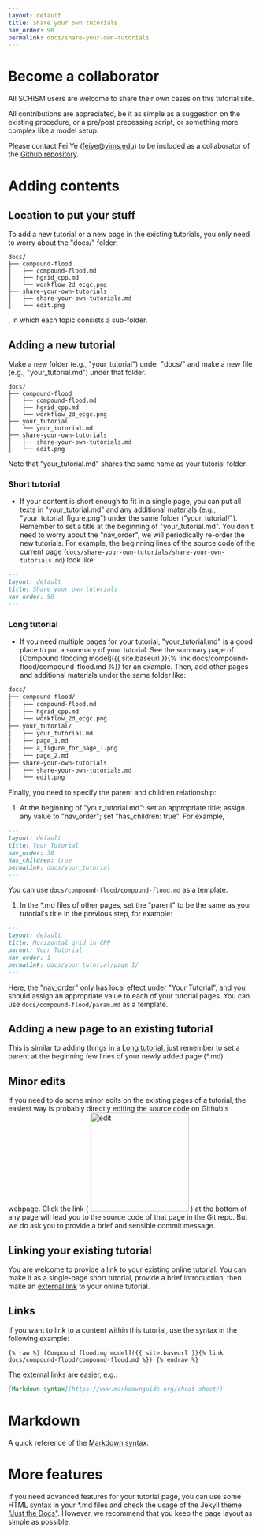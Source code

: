 ```yaml
---
layout: default
title: Share your own tutorials
nav_order: 90
permalink: docs/share-your-own-tutorials
---
```


# Become a collaborator
All SCHISM users are welcome to share their own cases on this tutorial site.

All contributions are appreciated, be it
as simple as a suggestion on the existing procedure,
or a pre/post precessing script,
or something more complex like a model setup.

Please contact Fei Ye (feiye@vims.edu) to be included as a collaborator of the [Github repository](https://github.com/feiye-vims/schism-tut).

# Adding contents

## Location to put your stuff

To add a new tutorial or a new page in the existing tutorials, you only need to worry about the "docs/" folder:
```
docs/
├── compound-flood
│   ├── compound-flood.md
│   ├── hgrid_cpp.md
│   └── workflow_2d_ecgc.png
├── share-your-own-tutorials
│   ├── share-your-own-tutorials.md
│   └── edit.png
```
, in which each topic consists a sub-folder.

## Adding a new tutorial

Make a new folder (e.g., "your_tutorial") under "docs/" and make a new file (e.g., "your_tutorial.md") under that folder.
```
docs/
├── compound-flood
│   ├── compound-flood.md
│   ├── hgrid_cpp.md
│   └── workflow_2d_ecgc.png
├── your_tutorial
│   └── your_tutorial.md
├── share-your-own-tutorials
│   ├── share-your-own-tutorials.md
│   └── edit.png
```
Note that "your_tutorial.md" shares the same name as your tutorial folder.

### Short tutorial

- If your content is short enough to fit in a single page, you can put all texts in "your_tutorial.md" and any additional materials (e.g., "your_tutorial_figure.png") under the same folder ("your_tutorial/").
Remember to set a title at the beginning of "your_tutorial.md".
You don't need to worry about the "nav_order", we will periodically re-order the new tutorials.
For example, the beginning lines of the source code of the current page (`docs/share-your-own-tutorials/share-your-own-tutorials.md`) look like:
```markdown
---
layout: default
title: Share your own tutorials
nav_order: 90
---
```

### Long tutorial

- If you need multiple pages for your tutorial, "your_tutorial.md" is a good place to put a summary of your tutorial.
See the summary page of [Compound flooding model]({{ site.baseurl }}{% link docs/compound-flood/compound-flood.md %}) for an example.
Then, add other pages and additional materials under the same folder like:
```markdown
docs/
├── compound-flood/
│   ├── compound-flood.md
│   ├── hgrid_cpp.md
│   └── workflow_2d_ecgc.png
├── your_tutorial/
│   ├── your_tutorial.md
│   ├── page_1.md
│   ├── a_figure_for_page_1.png
│   └── page_2.md
├── share-your-own-tutorials
│   ├── share-your-own-tutorials.md
│   └── edit.png
```
Finally, you need to specify the parent and children relationship:
1. At the beginning of "your_tutorial.md": set an appropriate title; assign any value to "nav_order"; set "has_children: true". For example,
```markdown
---
layout: default
title: Your Tutorial
nav_order: 30
has_children: true
permalink: docs/your_tutorial
---
```
You can use `docs/compound-flood/compound-flood.md` as a template.
1. In the \*.md files of other pages, set the "parent" to be the same as your tutorial's title in the previous step, for example:
```markdown
---
layout: default
title: Horizontal grid in CPP
parent: Your Tutorial
nav_order: 1
permalink: docs/your_tutorial/page_1/
---
```
Here, the "nav_order" only has local effect under "Your Tutorial", and you should assign an appropriate value to each of your tutorial pages.
You can use `docs/compound-flood/param.md` as a template.

## Adding a new page to an existing tutorial
This is similar to adding things in a [Long tutorial](#long-tutorial), just remember to set a parent at the beginning few lines of your newly added page (\*.md).

## Minor edits
If you need to do some minor edits on the existing pages of a tutorial, the easiest way is probably directly editing the source code on Github's webpage.
Click the link (
<img src="{{ site.baseurl }}{% link docs/share-your-own-tutorials/edit.png %}" alt="edit" width="200"/>
) at the bottom of any page will lead you to the source code of that page in the Git repo.
But we do ask you to provide a brief and sensible commit message.

## Linking your existing tutorial

You are welcome to provide a link to your existing online tutorial.
You can make it as a single-page short tutorial, provide a brief introduction, then make an [external link](#links) to your online tutorial.

## Links
If you want to link to a content within this tutorial, use the syntax in the following example:
```
{% raw %} [Compound flooding model]({{ site.baseurl }}{% link docs/compound-flood/compound-flood.md %}) {% endraw %}
```

The external links are easier, e.g.:
```markdown
[Markdown syntax](https://www.markdownguide.org/cheat-sheet/)
```

# Markdown
A quick reference of the [Markdown syntax](https://www.markdownguide.org/cheat-sheet/).

# More features
If you need advanced features for your tutorial page, you can use some HTML syntax in your \*.md files and check the usage of the Jekyll theme ["Just the Docs"](https://github.com/pmarsceill/just-the-docs).
However, we recommend that you keep the page layout as simple as possible.

